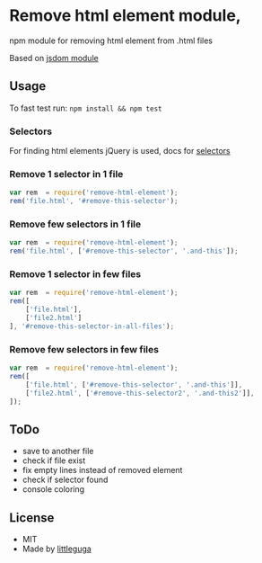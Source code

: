 # Remove html element module,

npm module for removing html element from .html files

Based on [jsdom module](https://github.com/tmpvar/jsdom)

## Usage

To fast test run:
`npm install && npm test`

### Selectors

For finding html elements jQuery is used, docs for [selectors](https://api.jquery.com/category/selectors/)

### Remove 1 selector in 1 file

``` js
var rem  = require('remove-html-element');
rem('file.html', '#remove-this-selector');
```

### Remove few selectors in 1 file

``` js
var rem  = require('remove-html-element');
rem('file.html', ['#remove-this-selector', '.and-this']);
```

### Remove 1 selector in few files

``` js
var rem  = require('remove-html-element');
rem([
    ['file.html'],
    ['file2.html']
], '#remove-this-selector-in-all-files');
```

### Remove few selectors in few files

``` js
var rem  = require('remove-html-element');
rem([
    ['file.html', ['#remove-this-selector', '.and-this']],
    ['file2.html', ['#remove-this-selector2', '.and-this2']],
]);
```

## ToDo

* save to another file
* check if file exist
* fix empty lines instead of removed element
* check if selector found
* console coloring

## License

* MIT
* Made by [littleguga](https://github.com/littleguga/)